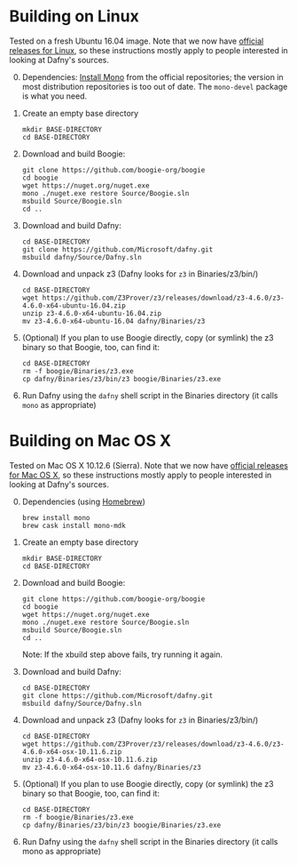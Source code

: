 Building on Linux
=================

Tested on a fresh Ubuntu 16.04 image. Note that we now have
[official releases for Linux](https://github.com/Microsoft/dafny/releases), 
so these instructions mostly apply to people interested in looking at
Dafny's sources.

0. Dependencies: [Install Mono](http://www.mono-project.com/download/#download-lin) from the official repositories; the version in most distribution repositories is too out of date. The `mono-devel` package is what you need.

1. Create an empty base directory

       mkdir BASE-DIRECTORY
       cd BASE-DIRECTORY

2. Download and build Boogie:

       git clone https://github.com/boogie-org/boogie
       cd boogie
       wget https://nuget.org/nuget.exe
       mono ./nuget.exe restore Source/Boogie.sln
       msbuild Source/Boogie.sln
       cd ..

3. Download and build Dafny:

       cd BASE-DIRECTORY
       git clone https://github.com/Microsoft/dafny.git 
       msbuild dafny/Source/Dafny.sln

4. Download and unpack z3 (Dafny looks for `z3` in Binaries/z3/bin/)

       cd BASE-DIRECTORY
       wget https://github.com/Z3Prover/z3/releases/download/z3-4.6.0/z3-4.6.0-x64-ubuntu-16.04.zip
       unzip z3-4.6.0-x64-ubuntu-16.04.zip
       mv z3-4.6.0-x64-ubuntu-16.04 dafny/Binaries/z3

5. (Optional) If you plan to use Boogie directly, copy (or symlink) the z3 binary so that Boogie, too, can find it:

       cd BASE-DIRECTORY
       rm -f boogie/Binaries/z3.exe
       cp dafny/Binaries/z3/bin/z3 boogie/Binaries/z3.exe

6. Run Dafny using the `dafny` shell script in the Binaries directory (it calls `mono` as appropriate)


Building on Mac OS X 
====================

Tested on Mac OS X 10.12.6 (Sierra).  Note that we now have
[official releases for Mac OS X](https://github.com/Microsoft/dafny/releases),
so these instructions mostly apply to people interested in looking at
Dafny's sources.

0. Dependencies (using [Homebrew](https://brew.sh))

       brew install mono
       brew cask install mono-mdk

1. Create an empty base directory

       mkdir BASE-DIRECTORY
       cd BASE-DIRECTORY

2. Download and build Boogie:

       git clone https://github.com/boogie-org/boogie
       cd boogie
       wget https://nuget.org/nuget.exe
       mono ./nuget.exe restore Source/Boogie.sln
       msbuild Source/Boogie.sln
       cd ..


    Note: If the xbuild step above fails, try running it again.

3. Download and build Dafny:

       cd BASE-DIRECTORY
       git clone https://github.com/Microsoft/dafny.git 
       msbuild dafny/Source/Dafny.sln

4. Download and unpack z3 (Dafny looks for `z3` in Binaries/z3/bin/)

       cd BASE-DIRECTORY
       wget https://github.com/Z3Prover/z3/releases/download/z3-4.6.0/z3-4.6.0-x64-osx-10.11.6.zip
       unzip z3-4.6.0-x64-osx-10.11.6.zip
       mv z3-4.6.0-x64-osx-10.11.6 dafny/Binaries/z3

5. (Optional) If you plan to use Boogie directly, copy (or symlink) the z3 binary so that Boogie, too, can find it:

       cd BASE-DIRECTORY
       rm -f boogie/Binaries/z3.exe
       cp dafny/Binaries/z3/bin/z3 boogie/Binaries/z3.exe

6. Run Dafny using the `dafny` shell script in the Binaries directory (it calls mono as appropriate)
